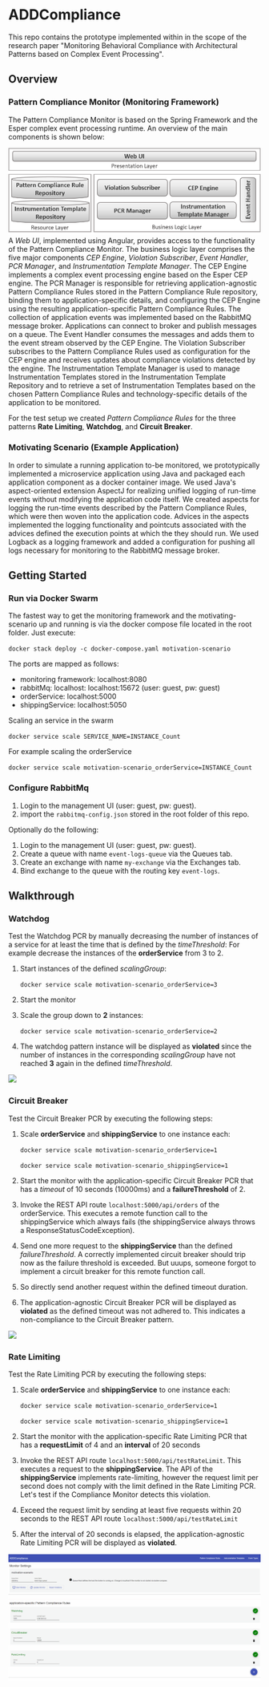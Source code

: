 # ADDCompliance

This repo contains the prototype implemented within in the scope of the research paper "Monitoring Behavioral Compliance with Architectural Patterns based on Complex Event Processing".

## Overview

### Pattern Compliance Monitor (Monitoring Framework)
The Pattern Compliance Monitor is based on the Spring Framework and the Esper complex event processing runtime. 
An overview of the main components is shown below: 

![Overview of Components](docs/architecture.png)
A *Web UI*, implemented using Angular, provides access to the functionality of the Pattern Compliance Monitor.
The business logic layer comprises the five major components *CEP Engine*, *Violation Subscriber*, *Event Handler*, *PCR Manager*, and *Instrumentation Template Manager*. The CEP Engine implements a complex event processing engine based on the Esper CEP engine.
The PCR Manager is responsible for retrieving application-agnostic Pattern Compliance Rules stored in the Pattern Compliance Rule repository, binding them to application-specific details, and configuring the CEP Engine using the resulting application-specific Pattern Compliance Rules. The collection of application events was implemented based on the RabbitMQ message broker.
Applications can connect to broker and publish messages on a queue. The Event Handler consumes the messages and adds them to the event stream observed by the CEP Engine. The Violation Subscriber subscribes to the Pattern Compliance Rules used as configuration for the CEP engine and receives updates about compliance violations detected by the engine. The Instrumentation Template Manager is used to manage Instrumentation Templates stored in the Instrumentation Template Repository and to retrieve a set of Instrumentation Templates based on the chosen Pattern Compliance Rules and technology-specific details of the application to be monitored.

For the test setup we created *Pattern Compliance Rules* for the three patterns **Rate Limiting**, **Watchdog**, and **Circuit Breaker**.

### Motivating Scenario (Example Application)

In order to simulate a running application to-be monitored, we prototypically implemented a microservice application using Java and packaged each application component as a docker container image. We used Java's aspect-oriented extension AspectJ for realizing unified logging of run-time events without modifying the application code itself. We created aspects for logging the run-time events described by the Pattern Compliance Rules, which were then woven into the application code. Advices in the aspects implemented the logging functionality and pointcuts associated with the advices defined the execution points at which the they should run. We used Logback as a logging framework and added a configuration for pushing all logs necessary for monitoring to the RabbitMQ message broker.


## Getting Started

### Run via Docker Swarm
The fastest way to get the monitoring framework and the motivating-scenario up and running is via the docker compose file located in the root folder. Just execute: 

`docker stack deploy -c docker-compose.yaml motivation-scenario`

The ports are mapped as follows:

- monitoring framework: localhost:8080
- rabbitMq: localhost:  localhost:15672 (user: guest, pw: guest)
- orderService:    localhost:5000
- shippingService:     localhost:5050

Scaling an service in the swarm

`docker service scale SERVICE_NAME=INSTANCE_Count`

For example scaling the orderService

`docker service scale motivation-scenario_orderService=INSTANCE_Count`

### Configure RabbitMq 

1. Login to the management UI (user: guest, pw: guest).
2. import the `rabbitmq-config.json` stored in the root folder of this repo.

Optionally do the following:

1. Login to the management UI (user: guest, pw: guest).
2. Create a queue with name `event-logs-queue` via the Queues tab.
3. Create an exchange with name `my-exchange` via the Exchanges tab.
4. Bind exchange to the queue with the routing key `event-logs`.

## Walkthrough

### Watchdog
Test the Watchdog PCR by manually decreasing the number of instances of a service for at least the time that is defined by the *timeThreshold*:
For example decrease the instances of the **orderService** from 3 to 2.

1. Start instances of the defined *scalingGroup*:
   
    `docker service scale motivation-scenario_orderService=3`

2. Start the monitor

3. Scale the group down to **2** instances:

    `docker service scale motivation-scenario_orderService=2`

4. The watchdog pattern instance will be displayed as **violated** since the number of instances in the corresponding *scalingGroup* have not reached **3** again in the defined *timeThreshold*.

![](docs/watchdog_walkthrough.gif)

### Circuit Breaker
Test the Circuit Breaker PCR by executing the following steps:

1. Scale **orderService** and **shippingService** to one instance each:

     `docker service scale motivation-scenario_orderService=1`

     `docker service scale motivation-scenario_shippingService=1`

2. Start the monitor with the application-specific Circuit Breaker PCR that has a *timeout* of 10 seconds (10000ms) and a **failureThreshold** of 2.

3. Invoke the REST API route `localhost:5000/api/orders` of the orderService. This executes a remote function call to the shippingService which always fails (the shippingService always throws a ResponseStatusCodeException). 

5. Send one more request to the **shippingService** than the defined *failureThreshold*. A correctly implemented circuit breaker should trip now as the failure threshold is exceeded. But uuups, someone forgot to implement a circuit breaker for this remote function call.  

6. So directly send another request within the defined timeout duration. 

7. The application-agnostic Circuit Breaker PCR will be displayed as **violated** as the defined timeout was not adhered to. This indicates a non-compliance to the Circuit Breaker pattern.

![](docs/circuitbreaker_walkthrough.gif)

### Rate Limiting 
Test the Rate Limiting PCR by executing the following steps:

1. Scale **orderService** and **shippingService** to one instance each:

     `docker service scale motivation-scenario_orderService=1`

     `docker service scale motivation-scenario_shippingService=1`

2. Start the monitor with the application-specific Rate Limiting PCR that has a **requestLimit** of 4 and an **interval** of 20 seconds

2. Invoke the REST API route `localhost:5000/api/testRateLimit`. This executes a request to the **shippingService**. The API of the **shippingService** implements rate-limiting, however the request limit per second does not comply with the limit defined in the Rate Limiting PCR. Let's test if the Compliance Monitor detects this violation.

3. Exceed the request limit by sending at least five requests within 20 seconds to the REST API route `localhost:5000/api/testRateLimit`

4. After the interval of 20 seconds is elapsed, the application-agnostic Rate Limiting PCR will be displayed as **violated**.

![](docs/ratelimiting.gif)
